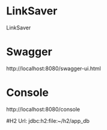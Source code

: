 # LinkSaver
LinkSaver

# Swagger
http://localhost:8080/swagger-ui.html

# Console
http://localhost:8080/console

#H2 Url:
jdbc:h2:file:~/h2/app_db